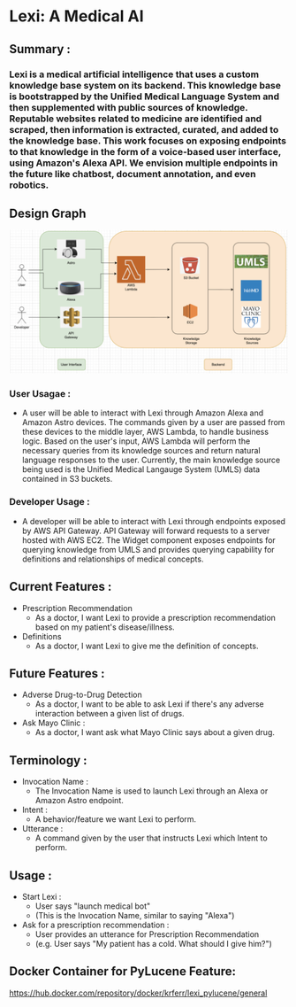 # Lexi: A Medical AI

## Summary :
### Lexi is a medical artificial intelligence that uses a custom knowledge base system on its backend. This knowledge base is bootstrapped by the Unified Medical Language System and then supplemented with public sources of knowledge. Reputable websites related to medicine are identified and scraped, then information is extracted, curated, and added to the knowledge base. This work focuses on exposing endpoints to that knowledge in the form of a voice-based user interface, using Amazon's Alexa API. We envision multiple endpoints in the future like chatbost, document annotation, and even robotics.

## Design Graph 
![Image of DesignGraph2](/images/DesignGraph2.png)

### User Usagae :
* A user will be able to interact with Lexi through Amazon Alexa and Amazon Astro devices. The commands given by a user are passed from these devices to the middle layer, AWS Lambda, to handle business logic. Based on the user's input, AWS Lambda will perform the necessary queries from its knowledge sources and return natural language responses to the user. Currently, the main knowledge source being used is the Unified Medical Langauge System (UMLS) data contained in S3 buckets.

### Developer Usage :
* A developer will be able to interact with Lexi through endpoints exposed by AWS API Gateway. API Gateway will forward requests to a server hosted with AWS EC2. The Widget component exposes endpoints for querying knowledge from UMLS and provides querying capability for definitions and relationships of medical concepts.

## Current Features :
* Prescription Recommendation
    * As a doctor, I want Lexi to provide a prescription recommendation based on my patient's disease/illness.
* Definitions
    * As a doctor, I want Lexi to give me the definition of concepts. 

## Future Features : 
* Adverse Drug-to-Drug Detection
   * As a doctor, I want to be able to ask Lexi if there's any adverse interaction between a given list of drugs.
* Ask Mayo Clinic :
   * As a doctor, I want ask what Mayo Clinic says about a given drug.
   
## Terminology :
* Invocation Name :
    * The Invocation Name is used to launch Lexi through an Alexa or Amazon Astro endpoint.
* Intent :
    * A behavior/feature we want Lexi to perform.
* Utterance :
    * A command given by the user that instructs Lexi which Intent to perform.

## Usage :
* Start Lexi :
    * User says "launch medical bot"
    * (This is the Invocation Name, similar to saying "Alexa")
* Ask for a prescription recommendation :
    * User provides an utterance for Prescription Recommendation
    * (e.g. User says "My patient has a cold. What should I give him?")

## Docker Container for PyLucene Feature:
https://hub.docker.com/repository/docker/krferr/lexi_pylucene/general


